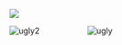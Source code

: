 
![](https://komarev.com/ghpvc/?username=lgraveyardletters&color=cb8087&style=plastic&label=the+attention+i+deserve+♡)


![ugly2](https://github.com/user-attachments/assets/a7273b7e-4be6-4dec-8e11-3f8b9bc41e66)      ![ugly](https://github.com/user-attachments/assets/2d9d3924-1191-4dac-800f-388ef16c0ece)
